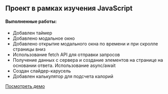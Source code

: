 ## Проект в рамках изучения JavaScript

#### Выполненные работы:
- Добавлен таймер 
- Добавлено модальное окно
- Добавлено открытие модального окна по времени и при скролле страницы вниз
- Использование fetch API для отправки запросов
- Получение данных с сервера и создание элементов на странице на основании ответа. Использование async/await
- Создан слайдер-карусель
- Добавлен калькулятор для подсчета калорий


[Посмотреть демо](https://anastasyazhuk.github.io/healthyFood/)


